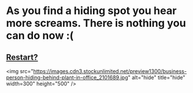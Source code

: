 # As you find a hiding spot you hear more screams. There is nothing you can do now :( 

## [Restart?](../../../README.md)

<img src="https://images.cdn3.stockunlimited.net/preview1300/business-person-hiding-behind-plant-in-office_2101689.jpg" alt="hide" title="hide" width=300" height="500" />
